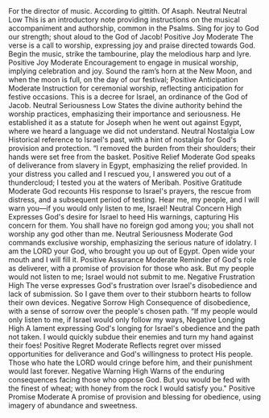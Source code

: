 <sentimentAnalysis>
    <psalm number="81">
        <verse number="0">
            <text>For the director of music. According to gittith. Of Asaph.</text>
            <polarity>Neutral</polarity>
            <emotion>Neutral</emotion>
            <intensity>Low</intensity>
            <context>This is an introductory note providing instructions on the musical accompaniment and authorship, common in the Psalms.</context>
        </verse>
        <verse number="1">
            <text>Sing for joy to God our strength; shout aloud to the God of Jacob!</text>
            <polarity>Positive</polarity>
            <emotion>Joy</emotion>
            <intensity>Moderate</intensity>
            <context>The verse is a call to worship, expressing joy and praise directed towards God.</context>
        </verse>
        <verse number="2">
            <text>Begin the music, strike the tambourine, play the melodious harp and lyre.</text>
            <polarity>Positive</polarity>
            <emotion>Joy</emotion>
            <intensity>Moderate</intensity>
            <context>Encouragement to engage in musical worship, implying celebration and joy.</context>
        </verse>
        <verse number="3">
            <text>Sound the ram’s horn at the New Moon, and when the moon is full, on the day of our festival;</text>
            <polarity>Positive</polarity>
            <emotion>Anticipation</emotion>
            <intensity>Moderate</intensity>
            <context>Instruction for ceremonial worship, reflecting anticipation for festive occasions.</context>
        </verse>
        <verse number="4">
            <text>This is a decree for Israel, an ordinance of the God of Jacob.</text>
            <polarity>Neutral</polarity>
            <emotion>Seriousness</emotion>
            <intensity>Low</intensity>
            <context>States the divine authority behind the worship practices, emphasizing their importance and seriousness.</context>
        </verse>
        <verse number="5">
            <text>He established it as a statute for Joseph when he went out against Egypt, where we heard a language we did not understand.</text>
            <polarity>Neutral</polarity>
            <emotion>Nostalgia</emotion>
            <intensity>Low</intensity>
            <context>Historical reference to Israel's past, with a hint of nostalgia for God's provision and protection.</context>
        </verse>
        <verse number="6">
            <text>“I removed the burden from their shoulders; their hands were set free from the basket.</text>
            <polarity>Positive</polarity>
            <emotion>Relief</emotion>
            <intensity>Moderate</intensity>
            <context>God speaks of deliverance from slavery in Egypt, emphasizing the relief provided.</context>
        </verse>
        <verse number="7">
            <text>In your distress you called and I rescued you, I answered you out of a thundercloud; I tested you at the waters of Meribah.</text>
            <polarity>Positive</polarity>
            <emotion>Gratitude</emotion>
            <intensity>Moderate</intensity>
            <context>God recounts His response to Israel's prayers, the rescue from distress, and a subsequent period of testing.</context>
        </verse>
        <verse number="8">
            <text>Hear me, my people, and I will warn you—if you would only listen to me, Israel!</text>
            <polarity>Neutral</polarity>
            <emotion>Concern</emotion>
            <intensity>High</intensity>
            <context>Expresses God's desire for Israel to heed His warnings, capturing His concern for them.</context>
        </verse>
        <verse number="9">
            <text>You shall have no foreign god among you; you shall not worship any god other than me.</text>
            <polarity>Neutral</polarity>
            <emotion>Seriousness</emotion>
            <intensity>Moderate</intensity>
            <context>God commands exclusive worship, emphasizing the serious nature of idolatry.</context>
        </verse>
        <verse number="10">
            <text>I am the LORD your God, who brought you up out of Egypt. Open wide your mouth and I will fill it.</text>
            <polarity>Positive</polarity>
            <emotion>Assurance</emotion>
            <intensity>Moderate</intensity>
            <context>Reminder of God's role as deliverer, with a promise of provision for those who ask.</context>
        </verse>
        <verse number="11">
            <text>But my people would not listen to me; Israel would not submit to me.</text>
            <polarity>Negative</polarity>
            <emotion>Frustration</emotion>
            <intensity>High</intensity>
            <context>The verse expresses God's frustration over Israel's disobedience and lack of submission.</context>
        </verse>
        <verse number="12">
            <text>So I gave them over to their stubborn hearts to follow their own devices.</text>
            <polarity>Negative</polarity>
            <emotion>Sorrow</emotion>
            <intensity>High</intensity>
            <context>Consequence of disobedience, with a sense of sorrow over the people's chosen path.</context>
        </verse>
        <verse number="13">
            <text>“If my people would only listen to me, if Israel would only follow my ways,</text>
            <polarity>Negative</polarity>
            <emotion>Longing</emotion>
            <intensity>High</intensity>
            <context>A lament expressing God's longing for Israel's obedience and the path not taken.</context>
        </verse>
        <verse number="14">
            <text>I would quickly subdue their enemies and turn my hand against their foes!</text>
            <polarity>Positive</polarity>
            <emotion>Regret</emotion>
            <intensity>Moderate</intensity>
            <context>Reflects regret over missed opportunities for deliverance and God's willingness to protect His people.</context>
        </verse>
        <verse number="15">
            <text>Those who hate the LORD would cringe before him, and their punishment would last forever.</text>
            <polarity>Negative</polarity>
            <emotion>Warning</emotion>
            <intensity>High</intensity>
            <context>Warns of the enduring consequences facing those who oppose God.</context>
        </verse>
        <verse number="16">
            <text>But you would be fed with the finest of wheat; with honey from the rock I would satisfy you."</text>
            <polarity>Positive</polarity>
            <emotion>Promise</emotion>
            <intensity>Moderate</intensity>
            <context>A promise of provision and blessing for obedience, using imagery of abundance and sweetness.</context>
        </verse>
    </psalm>
</sentimentAnalysis>